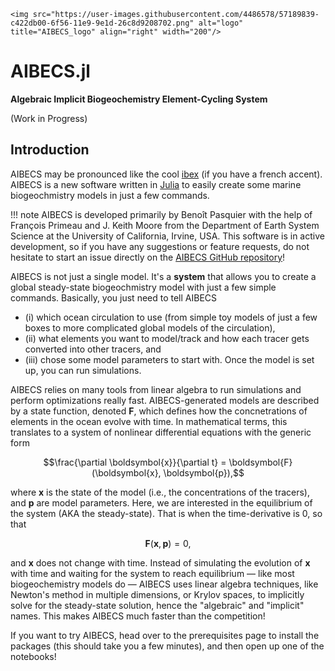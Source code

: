 ```@raw html
<img src="https://user-images.githubusercontent.com/4486578/57189839-c422db00-6f56-11e9-9e1d-26c8d9208702.png" alt="logo" title="AIBECS_logo" align="right" width="200"/>
```

# AIBECS.jl

**Algebraic Implicit Biogeochemistry Element-Cycling System**

(Work in Progress)

## Introduction

AIBECS may be pronounced like the cool [ibex](https://en.wikipedia.org/wiki/Ibex) (if you have a french accent).
AIBECS is a new software written in [Julia](https://julialang.org) to easily create some marine biogeochmistry models in just a few commands.

!!! note
    AIBECS is developed primarily by Benoît Pasquier with the help of François Primeau and J. Keith Moore from the Department of Earth System Science at the University of California, Irvine, USA.
    This software is in active development, so if you have any suggestions or feature requests, do not hesitate to start an issue directly on the [AIBECS GitHub repository](https://github.com/briochemc/AIBECS.jl)!

AIBECS is not just a single model.
It's a **system** that allows you to create a global steady-state biogeochmistry model with just a few simple commands.
Basically, you just need to tell AIBECS
- (i) which ocean circulation to use (from simple toy models of just a few boxes to more complicated global models of the circulation),
- (ii) what elements you want to model/track and how each tracer gets converted into other tracers, and
- (iii) chose some model parameters to start with.
Once the model is set up, you can run simulations.

AIBECS relies on many tools from linear algebra to run simulations and perform optimizations really fast.
AIBECS-generated models are described by a state function, denoted $\boldsymbol{F}$, which defines how the concnetrations of elements in the ocean evolve with time.
In mathematical terms, this translates to a system of nonlinear differential equations with the generic form 

$$\frac{\partial \boldsymbol{x}}{\partial t} = \boldsymbol{F}(\boldsymbol{x}, \boldsymbol{p}),$$

where $\boldsymbol{x}$ is the state of the model (i.e., the concentrations of the tracers), and $\boldsymbol{p}$ are model parameters.
Here, we are interested in the equilibrium of the system (AKA the steady-state).
That is when the time-derivative is $0$, so that

$$\boldsymbol{F}(\boldsymbol{x}, \boldsymbol{p}) = 0,$$

and $\boldsymbol{x}$ does not change with time.
Instead of simulating the evolution of $\boldsymbol{x}$ with time and waiting for the system to reach equilibrium — like most biogeochemistry models do — AIBECS uses linear algebra techniques, like Newton's method in multiple dimensions, or Krylov spaces, to implicitly solve for the steady-state solution, hence the "algebraic" and "implicit" names.
This makes AIBECS much faster than the competition!

If you want to try AIBECS, head over to the prerequisites page to install the packages (this should take you a few minutes), and then open up one of the notebooks!
